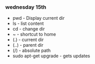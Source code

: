 ### wednesday 15th ###

* pwd - Display current dir
* ls - list content
* cd - change dir
* ~ - shortcut to home 
* (.) - current dir
* (..) - parent dir
* (/) - absolute path 
* sudo apt-get upgrade - gets updates